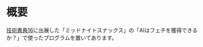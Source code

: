 # 概要

[技術書典16](https://techbookfest.org/event/tbf16)に出展した「ミッドナイトスナックス」の「AIはフェチを獲得できるか？」で使ったプログラムを置いてあります。
